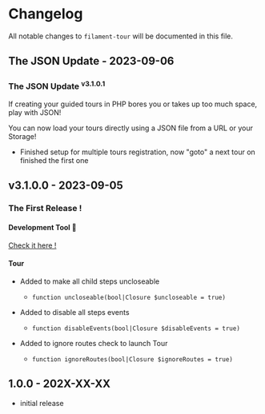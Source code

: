 # Changelog

All notable changes to `filament-tour` will be documented in this file.

## The JSON Update - 2023-09-06

### The JSON Update <sup>ᴠ3.1.0.1</sup>

If creating your guided tours in PHP bores you or takes up too much space, play with JSON!

You can now load your tours directly using a JSON file from a URL or your Storage!

- Finished setup for multiple tours registration, now "goto" a next tour on finished the first one

## v3.1.0.0 - 2023-09-05

### The First Release !

#### Development Tool :eyes:

[Check it here !](https://github.com/JibayMcs/filament-tour/blob/3.x/README.md#development-tool)

#### Tour

- Added to make all child steps uncloseable   
     
  - `function uncloseable(bool|Closure $uncloseable = true)`   
  
- Added to disable all steps events   
     
  - `function disableEvents(bool|Closure $disableEvents = true)`   
  
- Added to ignore routes check to launch Tour   
     
  - `function ignoreRoutes(bool|Closure $ignoreRoutes = true)`   
  

## 1.0.0 - 202X-XX-XX

- initial release
